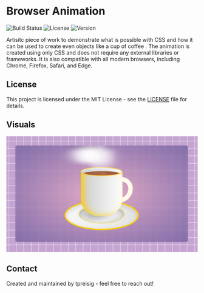 # Browser Animation
![Build Status](https://img.shields.io/badge/build-passing-brightgreen)
![License](https://img.shields.io/badge/license-MIT-blue.svg)
![Version](https://img.shields.io/badge/version-1.0.0-orange)

Artisitc piece of work to demonstrate what is possible with CSS and how it can be used to create even objects like a cup of coffee . The animation is created using only CSS and does not require any external libraries or frameworks. It is also compatible with all modern browsers, including Chrome, Firefox, Safari, and Edge.

## License

This project is licensed under the MIT License - see the [LICENSE](LICENSE) file for details.


## Visuals

![Screenshot](assets/coffee.png)

## Contact

Created and maintained by tpreisig - feel free to reach out!

